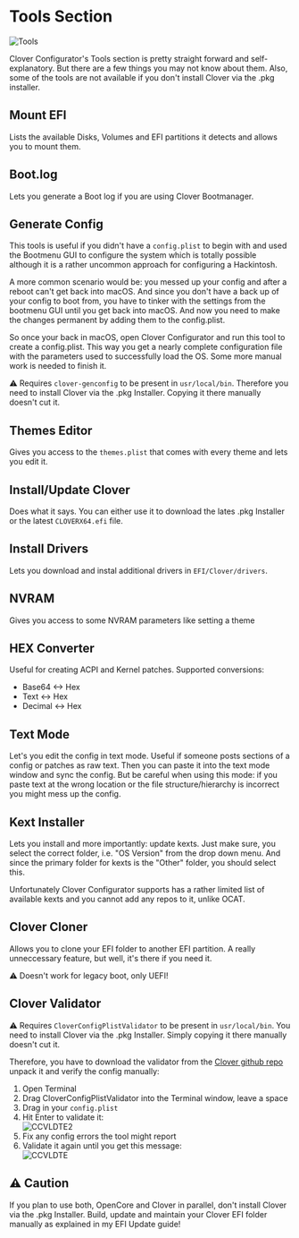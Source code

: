 # Tools Section
![Tools](https://user-images.githubusercontent.com/76865553/184070779-7b1a585d-f845-46d0-a651-9dcd29c20b26.png)

Clover Configurator's Tools section is pretty straight forward and self-explanatory. But there are a few things you may not know about them. Also, some of the tools are not available if you don't install Clover via the .pkg installer. 

## Mount EFI
Lists the available Disks, Volumes and EFI partitions it detects and allows you to mount them.

## Boot.log
Lets you generate a Boot log if you are using Clover Bootmanager.

## Generate Config
This tools is useful if you didn't have a `config.plist` to begin with and used the Bootmenu GUI to configure the system which is totally possible although it is a rather uncommon approach for configuring a Hackintosh. 

A more common scenario would be: you messed up your config and after a reboot can't get back into macOS. And since you don't have a back up of your config to boot from, you have to tinker with the settings from the bootmenu GUI until you get back into macOS. And now you need to make the changes permanent by adding them to the config.plist.

So once your back in macOS, open Clover Configurator and run this tool to create a config.plist. This way you get a nearly complete configuration file with the parameters used to successfully load the OS. Some more manual work is needed to finish it.

:warning: Requires `clover-genconfig` to be present in `usr/local/bin`. Therefore you need to install Clover via the .pkg Installer. Copying it there manually doesn't cut it.

## Themes Editor
Gives you access to the `themes.plist` that comes with every theme and lets you edit it.

## Install/Update Clover
Does what it says. You can either use it to download the lates .pkg Installer or the latest `CLOVERX64.efi` file.

## Install Drivers
Lets you download and instal additional drivers in `EFI/Clover/drivers`.

## NVRAM
Gives you access to some NVRAM parameters like setting a theme

## HEX Converter
Useful for creating ACPI and Kernel patches. Supported conversions: 

- Base64 <-> Hex
- Text <-> Hex
- Decimal <-> Hex

## Text Mode
Let's you edit the config in text mode. Useful if someone posts sections of a config or patches as raw text. Then you can paste it into the text mode window and sync the config. But be careful when using this mode: if you paste text at the wrong location or the file structure/hierarchy is incorrect you might mess up the config.

## Kext Installer
Lets you install and more importantly: update kexts. Just make sure, you select the correct folder, i.e. "OS Version" from the drop down menu. And since the primary folder for kexts is the "Other" folder, you should select this. 

Unfortunately Clover Configurator supports has a rather limited list of available kexts and you cannot add any repos to it, unlike OCAT.

## Clover Cloner
Allows you to clone your EFI folder to another EFI partition. A really unneccessary feature, but well, it's there if you need it.

:warning: Doesn't work for legacy boot, only UEFI!

## Clover Validator
:warning: Requires `CloverConfigPlistValidator` to be present in `usr/local/bin`. You need to install Clover via the .pkg Installer. Simply copying it there manually doesn't cut it.

Therefore, you have to download the validator from the [Clover github repo](https://github.com/CloverHackyColor/CloverBootloader/releases) unpack it and verify the config manually:

1. Open Terminal
2. Drag CloverConfigPlistValidator into the Terminal window, leave a space
3. Drag in your `config.plist` 
4. Hit Enter to validate it:</br>![CCVLDTE2](https://user-images.githubusercontent.com/76865553/184026365-0c0750a7-9a9e-4e81-aaa5-54bbbc13d8eb.png)
5. Fix any config errors the tool might report
6. Validate it again until you get this message:</br>![CCVLDTE](https://user-images.githubusercontent.com/76865553/184026420-54bf7b1e-c8df-4a3d-95dc-0ed78a505e03.png)

## :warning: Caution
If you plan to use both, OpenCore and Clover in parallel, don't install Clover via the .pkg Installer. Build, update and maintain your Clover EFI folder manually as explained in my EFI Update guide! 
